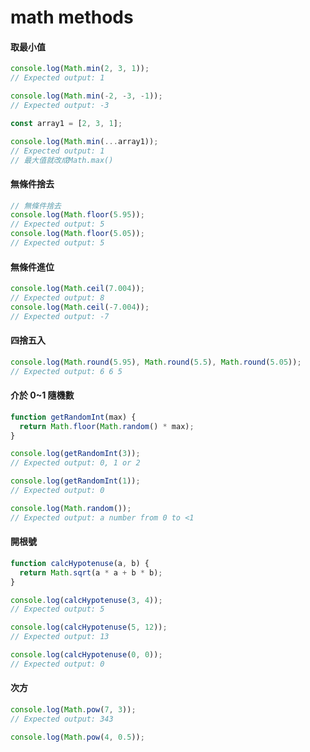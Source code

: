 # math methods

#### 取最小值

```js title="Math.min( )"
console.log(Math.min(2, 3, 1));
// Expected output: 1

console.log(Math.min(-2, -3, -1));
// Expected output: -3

const array1 = [2, 3, 1];

console.log(Math.min(...array1));
// Expected output: 1
// 最大值就改成Math.max()
```

#### 無條件捨去

```js title="Math.floor( )"
// 無條件捨去
console.log(Math.floor(5.95));
// Expected output: 5
console.log(Math.floor(5.05));
// Expected output: 5
```

#### 無條件進位

```js title="Math.ceil( )"
console.log(Math.ceil(7.004));
// Expected output: 8
console.log(Math.ceil(-7.004));
// Expected output: -7
```

#### 四捨五入

```js title="Math.round( )"
console.log(Math.round(5.95), Math.round(5.5), Math.round(5.05));
// Expected output: 6 6 5
```

#### 介於 0~1 隨機數

```js title="Math.random( )"
function getRandomInt(max) {
  return Math.floor(Math.random() * max);
}

console.log(getRandomInt(3));
// Expected output: 0, 1 or 2

console.log(getRandomInt(1));
// Expected output: 0

console.log(Math.random());
// Expected output: a number from 0 to <1
```

#### 開根號

```js title="Math.sqrt( )"
function calcHypotenuse(a, b) {
  return Math.sqrt(a * a + b * b);
}

console.log(calcHypotenuse(3, 4));
// Expected output: 5

console.log(calcHypotenuse(5, 12));
// Expected output: 13

console.log(calcHypotenuse(0, 0));
// Expected output: 0
```

#### 次方

```js title="Math.pow( )"
console.log(Math.pow(7, 3));
// Expected output: 343

console.log(Math.pow(4, 0.5));
```
